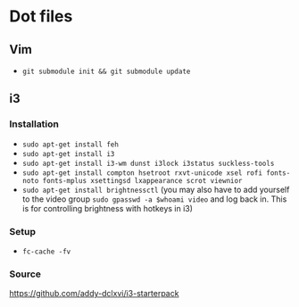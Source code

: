 # Dot files

## Vim
* `git submodule init && git submodule update`

## i3

### Installation

* `sudo apt-get install feh`
* `sudo apt-get install i3`
* `sudo apt-get install i3-wm dunst i3lock i3status suckless-tools`
* `sudo apt-get install compton hsetroot rxvt-unicode xsel rofi fonts-noto fonts-mplus xsettingsd lxappearance scrot viewnior`
* `sudo apt-get install brightnessctl` (you may also have to add yourself to the video group `sudo gpasswd -a $whoami video` and log back in. This is for controlling brightness with hotkeys in i3)

### Setup
* `fc-cache -fv`

### Source
https://github.com/addy-dclxvi/i3-starterpack
